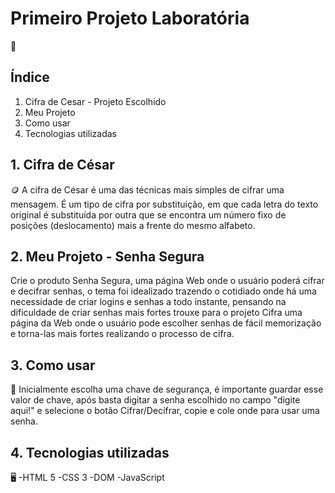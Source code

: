 
# Primeiro Projeto Laboratória  
:rocket:
##  Índice
1.  Cifra de Cesar - Projeto Escolhido
2.  Meu Projeto
3. Como usar
4. Tecnologias utilizadas

##  1. **Cifra de César**
:coin:
A cifra de César é uma das técnicas mais simples de cifrar uma mensagem.
É um tipo de cifra por substituição, em que cada letra do texto original é substituída por outra
que se encontra um número fixo de posições (deslocamento) mais a frente do mesmo alfabeto.

##  2. **Meu Projeto - Senha Segura**
Crie o produto Senha Segura, uma página Web onde o usuário poderá cifrar e decifrar senhas,
o tema foi idealizado trazendo o cotidiado onde há uma necessidade de criar logins e senhas a todo instante,
pensando na dificuldade de criar senhas mais fortes trouxe para o projeto Cifra uma página da Web onde o usuário pode 
escolher senhas de fácil memorização e torna-las mais fortes realizando o processo de cifra.

##  3. **Como usar** 
:open_book:
Inicialmente escolha uma chave de segurança, é importante guardar esse valor de chave, após basta digitar a senha
escolhido no campo "digite aqui!" e selecione o botão Cifrar/Decifrar, copie e cole onde para usar uma senha.


##  4. **Tecnologias utilizadas**
:desktop_computer:
-HTML 5
-CSS 3
-DOM
-JavaScript
